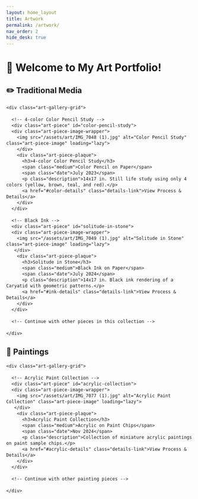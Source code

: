 ```yaml
---
layout: home_layout
title: Artwork
permalink: /artwork/
nav_order: 2
hide_desk: true
---
```


# 🎨 Welcome to My Art Portfolio!

<div class="art-gallery-exhibit">

  <!-- Curated Collection: Traditional Media -->
  <div class="art-collection">
    <h2>✏️ Traditional Media</h2>
    
    <div class="art-gallery-grid">
    
      <!-- 4-color Color Pencil Study -->
      <div class="art-piece" id="color-pencil-study">
      <div class="art-piece-image-wrapper">
        <img src="/assets/art/IMG_7048 (1).jpg" alt="Color Pencil Study" class="art-piece-image" loading="lazy">
        </div>
        <div class="art-piece-plaque">
          <h3>4-color Color Pencil Study</h3>
          <span class="medium">Color Pencil on Paper</span>
          <span class="date">July 2023</span>
          <p class="description">14x17 in. Still life study using only 4 colors (yellow, brown, teal, and red).</p>
          <a href="#color-details" class="details-link">View Process & Details</a>
        </div>
      </div>
      
      <!-- Black Ink -->
      <div class="art-piece" id="solitude-in-stone">
      <div class="art-piece-image-wrapper">
        <img src="/assets/art/IMG_7049 (1).jpg" alt="Solitude in Stone" class="art-piece-image" loading="lazy">
       </div> 
        <div class="art-piece-plaque">
          <h3>Solitude in Stone</h3>
          <span class="medium">Black Ink on Paper</span>
          <span class="date">July 2024</span>
          <p class="description">14x17 in. Black ink rendering of a Caryatid with geometric patterns.</p>
          <a href="#ink-details" class="details-link">View Process & Details</a>
        </div>
      </div>
      
      <!-- Continue with other pieces in this collection -->
      
    </div>
  </div>
  
  <!-- Curated Collection: Paintings -->
  <div class="art-collection">
    <h2>🎨 Paintings</h2>
    
    <div class="art-gallery-grid">
    
      <!-- Acrylic Paint Collection -->
      <div class="art-piece" id="acrylic-collection">
      <div class="art-piece-image-wrapper">
        <img src="/assets/art/IMG_7077 (1).jpg" alt="Acrylic Paint Collection" class="art-piece-image" loading="lazy">
       </div> 
        <div class="art-piece-plaque">
          <h3>Acrylic Paint Collection</h3>
          <span class="medium">Acrylic on Paint Chips</span>
          <span class="date">Nov 2024</span>
          <p class="description">Collection of miniature acrylic paintings on paint sample chips.</p>
          <a href="#acrylic-details" class="details-link">View Process & Details</a>
        </div>
      </div>
      
      <!-- Continue with other painting pieces -->
      
    </div>
  </div>
  
</div>

<!-- Process Details Sections (keep your existing detail sections) -->
<div id="color-details" class="art-process-details">
  <!-- Your existing detail content -->
</div>

<div id="ink-details" class="art-process-details">
  <!-- Your existing detail content -->
</div>

<!-- Continue with other detail sections -->
